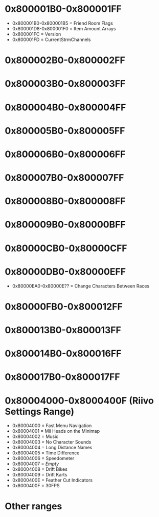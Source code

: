 # 0x800001B0-0x800001FF
- 0x800001B0-0x800001B5 = Friend Room Flags
- 0x800001D8-0x800001F0 = Item Amount Arrays
- 0x800001FC = Version
- 0x800001FD = CurrentStrmChannels

# 0x800002B0-0x800002FF

# 0x800003B0-0x800003FF

# 0x800004B0-0x800004FF

# 0x800005B0-0x800005FF

# 0x800006B0-0x800006FF

# 0x800007B0-0x800007FF

# 0x800008B0-0x800008FF

# 0x800009B0-0x80000BFF

# 0x80000CB0-0x80000CFF

# 0x80000DB0-0x80000EFF
- 0x80000EA0-0x80000E?? = Change Characters Between Races

# 0x80000FB0-0x800012FF

# 0x800013B0-0x800013FF

# 0x800014B0-0x800016FF

# 0x800017B0-0x800017FF

# 0x80004000-0x8000400F (Riivo Settings Range)
- 0x80004000 = Fast Menu Navigation
- 0x80004001 = Mii Heads on the Minimap
- 0x80004002 = Music
- 0x80004003 = No Character Sounds
- 0x80004004 = Long Distance Names
- 0x80004005 = Time Difference
- 0x80004006 = Speedometer
- 0x80004007 = *Empty*
- 0x80004008 = Drift Bikes
- 0x80004009 = Drift Karts
- 0x8000400E = Feather Cut Indicators
- 0x8000400F = 30FPS

# Other ranges